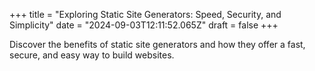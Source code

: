 +++
title = "Exploring Static Site Generators: Speed, Security, and Simplicity"
date = "2024-09-03T12:11:52.065Z"
draft = false
+++

  Discover the benefits of static site generators and how they offer a fast, secure, and easy way to build websites.
        